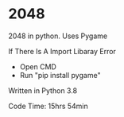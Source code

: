 # 2048
2048 in python. Uses Pygame

If There Is A Import Libaray Error
  - Open CMD
  - Run "pip install pygame"
 
Written in Python 3.8

Code Time: 15hrs 54min
